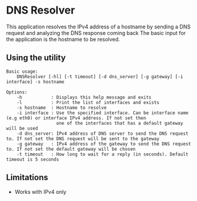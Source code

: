 DNS Resolver
============

This application resolves the IPv4 address of a hostname by sending a DNS request and analyzing the DNS response coming back
The basic input for the application is the hostname to be resolved.

Using the utility
-----------------
	Basic usage:
		DNSResolver [-hl] [-t timeout] [-d dns_server] [-g gateway] [-i interface] -s hostname

	Options:
		-h           : Displays this help message and exits
		-l           : Print the list of interfaces and exists
		-s hostname  : Hostname to resolve
		-i interface : Use the specified interface. Can be interface name (e.g eth0) or interface IPv4 address. If not set then
					   one of the interfaces that has a default gateway will be used
		-d dns_server: IPv4 address of DNS server to send the DNS request to. If not set the DNS request will be sent to the gateway
		-g gateway   : IPv4 address of the gateway to send the DNS request to. If not set the default gateway will be chosen
		-t timeout   : How long to wait for a reply (in seconds). Default timeout is 5 seconds

Limitations
-----------
- Works with IPv4 only
